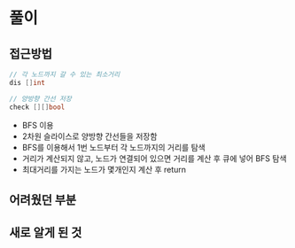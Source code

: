 # 풀이

## 접근방법

```go
// 각 노드까지 갈 수 있는 최소거리
dis []int

// 양방향 간선 저장
check [][]bool
```

- BFS 이용
- 2차원 슬라이스로 양방향 간선들을 저장함
- BFS를 이용해서 1번 노드부터 각 노드까지의 거리를 탐색
- 거리가 계산되지 않고, 노드가 연결되어 있으면 거리를 계산 후 큐에 넣어 BFS 탐색
- 최대거리를 가지는 노드가 몇개인지 계산 후 return

## 어려웠던 부분

## 새로 알게 된 것
